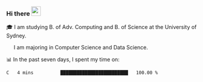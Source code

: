 ### Hi there <a href="#"><img src="https://media.giphy.com/media/hvRJCLFzcasrR4ia7z/giphy.gif" width="25px"></a>

🎓 I am studying B. of Adv. Computing and B. of Science at the University of Sydney.

     I am majoring in Computer Science and Data Science.

📊 In the past seven days, I spent my time on:
<!--START_SECTION:waka-->
```text
C   4 mins          █████████████████████████   100.00 % 
```
<!--END_SECTION:waka-->
